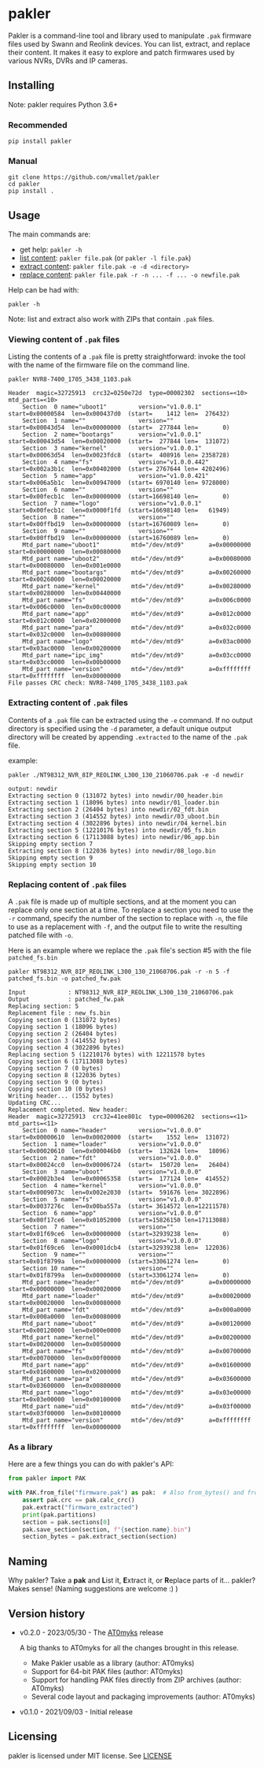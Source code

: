 # pakler

Pakler is a command-line tool and library used to manipulate `.pak` firmware files
used by Swann and Reolink devices. You can list, extract, and replace their
content. It makes it easy to explore and patch firmwares used by various
NVRs, DVRs and IP cameras.

## Installing

Note: pakler requires Python 3.6+

### Recommended

```shell
pip install pakler
```

### Manual

```shell
git clone https://github.com/vmallet/pakler
cd pakler
pip install .
```

## Usage

The main commands are:
 * get help: `pakler -h`
 * [list content](#viewing-content-of-pak-files): `pakler file.pak` (or `pakler -l file.pak`)
 * [extract content](#extracting-content-of-pak-files): `pakler file.pak -e -d <directory>`
 * [replace content](#replacing-content-of-pak-files): `pakler file.pak -r -n ... -f ... -o newfile.pak`

Help can be had with:
```shell
pakler -h
```

Note: list and extract also work with ZIPs that contain `.pak` files.

### Viewing content of `.pak` files

Listing the contents of a `.pak` file is pretty straightforward: invoke the
tool with the name of the firmware file on the command line.

```shell
pakler NVR8-7400_1705_3438_1103.pak
```

```
Header  magic=32725913  crc32=0250e72d  type=00002302  sections=<10>  mtd_parts=<10>
    Section  0 name="uboot1"         version="v1.0.0.1"       start=0x00000584  len=0x000437d0  (start=    1412 len=  276432)
    Section  1 name=""               version=""               start=0x00043d54  len=0x00000000  (start=  277844 len=       0)
    Section  2 name="bootargs"       version="v1.0.0.1"       start=0x00043d54  len=0x00020000  (start=  277844 len=  131072)
    Section  3 name="kernel"         version="v1.0.0.1"       start=0x00063d54  len=0x0023fdc8  (start=  408916 len= 2358728)
    Section  4 name="fs"             version="v1.0.0.442"     start=0x002a3b1c  len=0x00402000  (start= 2767644 len= 4202496)
    Section  5 name="app"            version="v1.0.0.421"     start=0x006a5b1c  len=0x00947000  (start= 6970140 len= 9728000)
    Section  6 name=""               version=""               start=0x00fecb1c  len=0x00000000  (start=16698140 len=       0)
    Section  7 name="logo"           version="v1.0.0.1"       start=0x00fecb1c  len=0x0000f1fd  (start=16698140 len=   61949)
    Section  8 name=""               version=""               start=0x00ffbd19  len=0x00000000  (start=16760089 len=       0)
    Section  9 name=""               version=""               start=0x00ffbd19  len=0x00000000  (start=16760089 len=       0)
    Mtd_part name="uboot1"         mtd="/dev/mtd9"       a=0x00000000  start=0x00000000  len=0x00080000
    Mtd_part name="uboot2"         mtd="/dev/mtd9"       a=0x00080000  start=0x00080000  len=0x001e0000
    Mtd_part name="bootargs"       mtd="/dev/mtd9"       a=0x00260000  start=0x00260000  len=0x00020000
    Mtd_part name="kernel"         mtd="/dev/mtd9"       a=0x00280000  start=0x00280000  len=0x00440000
    Mtd_part name="fs"             mtd="/dev/mtd9"       a=0x006c0000  start=0x006c0000  len=0x00c00000
    Mtd_part name="app"            mtd="/dev/mtd9"       a=0x012c0000  start=0x012c0000  len=0x02000000
    Mtd_part name="para"           mtd="/dev/mtd9"       a=0x032c0000  start=0x032c0000  len=0x00800000
    Mtd_part name="logo"           mtd="/dev/mtd9"       a=0x03ac0000  start=0x03ac0000  len=0x00200000
    Mtd_part name="ipc_img"        mtd="/dev/mtd9"       a=0x03cc0000  start=0x03cc0000  len=0x00b00000
    Mtd_part name="version"        mtd="/dev/mtd9"       a=0xffffffff  start=0xffffffff  len=0x00000000
File passes CRC check: NVR8-7400_1705_3438_1103.pak
```

### Extracting content of `.pak` files

Contents of a `.pak` file can be extracted using the `-e` command. If no
output directory is specified using the `-d` parameter, a default unique
output directory will be created by appending `.extracted` to the name of
the `.pak` file.

example:
```shell
pakler ./NT98312_NVR_8IP_REOLINK_L300_130_21060706.pak -e -d newdir
```
```
output: newdir
Extracting section 0 (131072 bytes) into newdir/00_header.bin
Extracting section 1 (18096 bytes) into newdir/01_loader.bin
Extracting section 2 (26404 bytes) into newdir/02_fdt.bin
Extracting section 3 (414552 bytes) into newdir/03_uboot.bin
Extracting section 4 (3022896 bytes) into newdir/04_kernel.bin
Extracting section 5 (12210176 bytes) into newdir/05_fs.bin
Extracting section 6 (17113088 bytes) into newdir/06_app.bin
Skipping empty section 7
Extracting section 8 (122036 bytes) into newdir/08_logo.bin
Skipping empty section 9
Skipping empty section 10
```

### Replacing content of `.pak` files

A `.pak` file is made up of multiple sections, and at the moment you can
replace only one section at a time. To replace a section you need to 
use the `-r` command, specify the number of the section to replace with `-n`,
the file to use as a replacement with `-f`, and the output file to write
the resulting patched file with `-o`.

Here is an example where we replace the `.pak` file's section #5 with the
file `patched_fs.bin`

```shell
pakler NT98312_NVR_8IP_REOLINK_L300_130_21060706.pak -r -n 5 -f patched_fs.bin -o patched_fw.pak
````

```
Input            : NT98312_NVR_8IP_REOLINK_L300_130_21060706.pak
Output           : patched_fw.pak
Replacing section: 5
Replacement file : new_fs.bin
Copying section 0 (131072 bytes)
Copying section 1 (18096 bytes)
Copying section 2 (26404 bytes)
Copying section 3 (414552 bytes)
Copying section 4 (3022896 bytes)
Replacing section 5 (12210176 bytes) with 12211578 bytes
Copying section 6 (17113088 bytes)
Copying section 7 (0 bytes)
Copying section 8 (122036 bytes)
Copying section 9 (0 bytes)
Copying section 10 (0 bytes)
Writing header... (1552 bytes)
Updating CRC...
Replacement completed. New header:
Header  magic=32725913  crc32=41ee801c  type=00006202  sections=<11>  mtd_parts=<11>
    Section  0 name="header"         version="v1.0.0.0"       start=0x00000610  len=0x00020000  (start=    1552 len=  131072)
    Section  1 name="loader"         version="v1.0.0.0"       start=0x00020610  len=0x000046b0  (start=  132624 len=   18096)
    Section  2 name="fdt"            version="v1.0.0.0"       start=0x00024cc0  len=0x00006724  (start=  150720 len=   26404)
    Section  3 name="uboot"          version="v1.0.0.0"       start=0x0002b3e4  len=0x00065358  (start=  177124 len=  414552)
    Section  4 name="kernel"         version="v1.0.0.0"       start=0x0009073c  len=0x002e2030  (start=  591676 len= 3022896)
    Section  5 name="fs"             version="v1.0.0.0"       start=0x0037276c  len=0x00ba557a  (start= 3614572 len=12211578)
    Section  6 name="app"            version="v1.0.0.0"       start=0x00f17ce6  len=0x01052000  (start=15826150 len=17113088)
    Section  7 name=""               version=""               start=0x01f69ce6  len=0x00000000  (start=32939238 len=       0)
    Section  8 name="logo"           version="v1.0.0.0"       start=0x01f69ce6  len=0x0001dcb4  (start=32939238 len=  122036)
    Section  9 name=""               version=""               start=0x01f8799a  len=0x00000000  (start=33061274 len=       0)
    Section 10 name=""               version=""               start=0x01f8799a  len=0x00000000  (start=33061274 len=       0)
    Mtd_part name="header"         mtd="/dev/mtd9"       a=0x00000000  start=0x00000000  len=0x00020000
    Mtd_part name="loader"         mtd="/dev/mtd9"       a=0x00020000  start=0x00020000  len=0x00080000
    Mtd_part name="fdt"            mtd="/dev/mtd9"       a=0x000a0000  start=0x000a0000  len=0x00080000
    Mtd_part name="uboot"          mtd="/dev/mtd9"       a=0x00120000  start=0x00120000  len=0x000e0000
    Mtd_part name="kernel"         mtd="/dev/mtd9"       a=0x00200000  start=0x00200000  len=0x00500000
    Mtd_part name="fs"             mtd="/dev/mtd9"       a=0x00700000  start=0x00700000  len=0x00f00000
    Mtd_part name="app"            mtd="/dev/mtd9"       a=0x01600000  start=0x01600000  len=0x02000000
    Mtd_part name="para"           mtd="/dev/mtd9"       a=0x03600000  start=0x03600000  len=0x00800000
    Mtd_part name="logo"           mtd="/dev/mtd9"       a=0x03e00000  start=0x03e00000  len=0x00100000
    Mtd_part name="uid"            mtd="/dev/mtd9"       a=0x03f00000  start=0x03f00000  len=0x00100000
    Mtd_part name="version"        mtd="/dev/mtd9"       a=0xffffffff  start=0xffffffff  len=0x00000000
```

### As a library

Here are a few things you can do with pakler's API:

```py
from pakler import PAK

with PAK.from_file("firmware.pak") as pak:  # Also from_bytes() and from_fd()
    assert pak.crc == pak.calc_crc()
    pak.extract("firmware_extracted")
    print(pak.partitions)
    section = pak.sections[0]
    pak.save_section(section, f"{section.name}.bin")
    section_bytes = pak.extract_section(section)
```

## Naming

Why pakler? Take a **pak** and **L**ist it, **E**xtract it, or **R**eplace 
parts of it... pakler? Makes sense! (Naming suggestions are welcome :) )

## Version history

* v0.2.0 - 2023/05/30 - The [AT0myks](https://github.com/AT0myks) release
  
  A big thanks to AT0myks for all the changes brought in this release.
  - Make Pakler usable as a library (author: AT0myks)
  - Support for 64-bit PAK files (author: AT0myks)
  - Support for handling PAK files directly from ZIP archives (author: AT0myks)
  - Several code layout and packaging improvements (author: AT0myks)

* v0.1.0 - 2021/09/03 - Initial release

## Licensing

pakler is licensed under MIT license. See [LICENSE](LICENSE)

